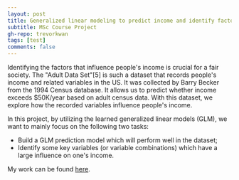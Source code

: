 ```yaml
---
layout: post
title: Generalized linear modeling to predict income and identify factors that influence income. 
subtitle: MSc Course Project
gh-repo: trevorkwan
tags: [test]
comments: false
---
```


Identifying the factors that influence people's income is crucial for a fair society. The "Adult Data Set"[5] is such a dataset that records people's income and related variables in the US. It was collected by Barry Becker from the 1994 Census database. It allows us to predict whether income exceeds \$50K/year based on adult census data. With this dataset, we explore how the recorded variables influence people's income.

In this project, by utilizing the learned generalized linear models (GLM), we want to mainly focus on the following two tasks:
* Build a GLM prediction model which will perform well in the dataset;
* Identify some key variables (or variable combinations) which have a large influence on one's income.

My work can be found [here](https://github.com/trevorkwan/Generalized-Linear-Modeling-Project-STAT-538A).
